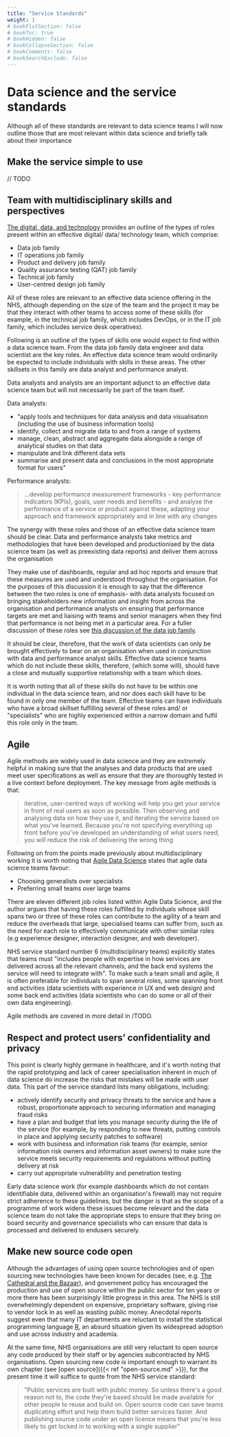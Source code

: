 ```yaml
---
title: "Service Standards"
weight: 1
# bookFlatSection: false
# bookToc: true
# bookHidden: false
# bookCollapseSection: false
# bookComments: false
# bookSearchExclude: false
---
```


# Data science and the service standards

Although all of these standards are relevant to data science teams I will now outline those that are most relevant within data science and briefly talk about their importance

## Make the service simple to use

// TODO

## Team with multidisciplinary skills and perspectives

[The digital, data, and technology](https://www.gov.uk/government/collections/digital-data-and-technology-profession-capability-framework) provides an outline of the types of roles present within an effective digital/ data/ technology team, which comprise:

  * Data job family
  * IT operations job family
  * Product and delivery job family
  * Quality assurance testing (QAT) job family
  * Technical job family
  * User-centred design job family

All of these roles are relevant to an effective data science offering in the NHS, although depending on the size of the team and the project it may be that they interact with other teams to access some of these skills (for example, in the technical job family, which includes DevOps, or in the IT job family, which includes service desk operatives).

Following is an outline of the types of skills one would expect to find within a data science team. From the data job family data engineer and data scientist are the key roles. An effective data science team would ordinarily be expected to include individuals with skills in these areas. The other skillsets in this family are data analyst and performance analyst.

Data analysts and analysts are an important adjunct to an effective data science team but will not necessarily be part of the team itself.

Data analysts:

  * "apply tools and techniques for data analysis and data visualisation (including the use of business information tools)
  * identify, collect and migrate data to and from a range of systems
  * manage, clean, abstract and aggregate data alongside a range of analytical studies on that data
  * manipulate and link different data sets
  * summarise and present data and conclusions in the most appropriate format for users"

Performance analysts:
>...develop performance measurement frameworks - key performance indicators (KPIs), goals, user needs and benefits - and analyse the performance of a service or product against these, adapting your approach and framework appropriately and in line with any changes

The synergy with these roles and those of an effective data science team should be clear. Data and performance analysts take metrics and methodologies that have been developed and productionised by the data science team (as well as preexisting data reports) and deliver them across the organisation

They make use of dashboards, regular and ad hoc reports and ensure that these measures are used and understood throughout the organisation. For the purposes of this discussion it is enough to say that the difference between the two roles is one of emphasis- with data analysts focused on bringing stakeholders new information and insight from across the organisation and performance analysts on ensuring that performance targets are met and liaising with teams and senior managers when they find that performance is not being met in a particular area. For a fuller discussion of these roles see [this discussion of the data job family](https://www.gov.uk/government/collections/digital-data-and-technology-profession-capability-framework#data-job-family).

It should be clear, therefore, that the work of data scientists can only be brought effectively to bear on an organisation when used in conjunction with data and performance analyst skills. Effective data science teams which do not include these skills, therefore, (which some will), should have a close and mutually supportive relationship with a team which does.

It is worth noting that all of these skills do not have to be within one individual in the data science team, and nor does each skill have to be found in only one member of the team. Effective teams can have individuals who have a broad skillset fulfilling several of these roles and/ or "specialists" who are highly experienced within a narrow domain and fulfil this role only in the team.

## Agile

Agile methods are widely used in data science and they are extremely helpful in making sure that the analyses and data products that are used meet user specifications as well as ensure that they are thoroughly tested in a live context before deployment. The key message from agile methods is that:

>iterative, user-centred ways of working will help you get your service in front of real users as soon as possible. Then observing and analysing data on how they use it, and iterating the service based on what you've learned. Because you're not specifying everything up front before you've developed an understanding of what users need, you will reduce the risk of delivering the wrong thing

Following on from the points made previously about multidisciplinary working it is worth noting that [Agile Data Science](https://www.oreilly.com/library/view/agile-data-science/9781491960103/ch01.html) states that agile data science teams favour:

  * Choosing generalists over specialists
  * Preferring small teams over large teams

There are eleven different job roles listed within Agile Data Science, and the author argues that having these roles fulfilled by individuals whose skill spans two or three of these roles can contribute to the agility of a team and reduce the overheads that large, specialised teams can suffer from, such as the need for each role to effectively communicate with other similar roles (e.g experience designer, interaction designer, and web developer).

NHS service standard number 6 (multidisciplinary teams) explicitly states that teams must "includes people with expertise in how services are delivered across all the relevant channels, and the back end systems the service will need to integrate with". To make such a team small and agile, it is often preferable for individuals to span several roles, some spanning front end activities (data scientists with experience in UX and web design) and some back end activities (data scientists who can do some or all of their own data engineering).

Agile methods are covered in more detail in /TODO.

## Respect and protect users’ confidentiality and privacy

This point is clearly highly germane in healthcare, and it's worth noting that the rapid prototyping and lack of career specialisation inherent in much of data science do increase the risks that mistakes will be made with user data. This part of the service standard lists many obligations, including:

  * actively identify security and privacy threats to the service and have a robust, proportionate approach to securing information and managing fraud risks
  * have a plan and budget that lets you manage security during the life of the service (for example, by responding to new threats, putting controls in place and applying security patches to software)
  * work with business and information risk teams (for example, senior information risk owners and information asset owners) to make sure the service meets security requirements and regulations without putting delivery at risk
  * carry out appropriate vulnerability and penetration testing

Early data science work (for example dashboards which do not contain identifiable data, delivered within an organisation's firewall) may not require strict adherence to these guidelines, but the danger is that as the scope of a programme of work widens these issues become relevant and the data science team do not take the appropriate steps to ensure that they bring on board security and governance specialists who can ensure that data is processed and delivered to endusers securely.

## Make new source code open

Although the advantages of using open source technologies and of open sourcing new technologies have been known for decades (see, e.g. [The Cathedral and the Bazaar](https://en.wikipedia.org/wiki/The_Cathedral_and_the_Bazaar)), and government policy has encouraged the production and use of open source within the public sector for ten years or more there has been surprisingly little progress in this area. The NHS is still overwhelmingly dependent on expensive, proprietary software, giving rise to vendor lock in as well as wasting public money. Anecdotal reports suggest even that many IT departments are reluctant to install the statistical programming language [R](https://cran.r-project.org/), an absurd situation given its widespread adoption and use across industry and academia.

At the same time, NHS organisations are still very reluctant to open source any code produced by their staff or by agencies subcontracted by NHS organisations. Open sourcing new code is important enough to warrant its own chapter (see [open source]({{< ref "open-source.md" >}}), for the present time it will suffice to quote from the NHS service standard:

>"Public services are built with public money. So unless there's a good reason not to, the code they're based should be made available for other people to reuse and build on.
Open source code can save teams duplicating effort and help them build better services faster. And publishing source code under an open licence means that you're less likely to get locked in to working with a single supplier"
